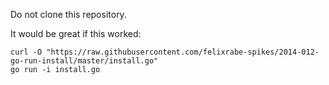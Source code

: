 Do not clone this repository.

It would be great if this worked:

    curl -O "https://raw.githubusercontent.com/felixrabe-spikes/2014-012-go-run-install/master/install.go"
    go run -i install.go
